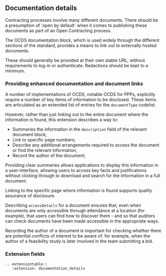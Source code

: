 ## Documentation details

Contracting processes involve many different documents. There should be a presumption of 'open by default' when it comes to publishing these documents as part of an Open Contracting process.

The OCDS documentation block, which is used widely through the different sections of the standard, provides a means to link out to externally hosted documents. 

These should generally be provided at their own stable URL, without requirements to log-in or authenticate. Redactions should be kept to a minimum. 

### Providing enhanced documentation and document links

A number of implementations of OCDS, notable OCDS for PPPs, explicitly require a number of key items of information to be disclosed. These items are articulated as an extended list of entries for the ```documentType``` codelist. 

However, rather than just linking out to the entire document where the information is found, this extension describes a way to:

* Summaries the information in the ```description``` field of the relevant document block;
* Link to specific page numbers;
* Describe any additional arrangements required to access the document or find the relevant information;
* Record the author of the document;

Providing clear summaries allows applications to display this information in a user-interface, allowing users to access key facts and justifications without clicking through to download and search for the information in a full document.

Linking to the specific page where information is found supports quality assurance of disclosure. 

Describing ```accessDetails``` for a document ensures that, even when documents are only accessible through attendance at a location (for example), that users can find how to discover them - and so that auditors can check documents have been made accessible in the appropriate ways.

Recording the author of a document is important for checking whether there are potential conflicts of interest to be aware of: for example, when the author of a feasibility study is later involved in the team submitting a bid. 

### Extension fields

```eval_rst
.. extensiontable::
   :extension: documentation_details
```